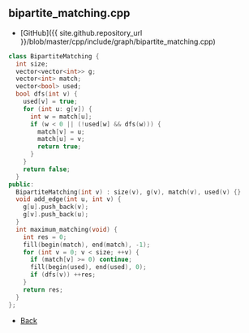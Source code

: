 ## bipartite_matching.cpp

- [GitHub]({{ site.github.repository_url }}/blob/master/cpp/include/graph/bipartite_matching.cpp)

```cpp
class BipartiteMatching {
  int size;
  vector<vector<int>> g;
  vector<int> match;
  vector<bool> used;
  bool dfs(int v) {
    used[v] = true;
    for (int u: g[v]) {
      int w = match[u];
      if (w < 0 || (!used[w] && dfs(w))) {
        match[v] = u;
        match[u] = v;
        return true;
      }
    }
    return false;
  }
public:
  BipartiteMatching(int v) : size(v), g(v), match(v), used(v) {}
  void add_edge(int u, int v) {
    g[u].push_back(v);
    g[v].push_back(u);
  }
  int maximum_matching(void) {
    int res = 0;
    fill(begin(match), end(match), -1);
    for (int v = 0; v < size; ++v) {
      if (match[v] >= 0) continue;
      fill(begin(used), end(used), 0);
      if (dfs(v)) ++res;
    }
    return res;
  }
};
```

- [Back](../../../..)
